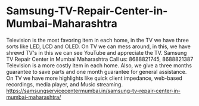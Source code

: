 # Samsung-TV-Repair-Center-in-Mumbai-Maharashtra
 Television is the most favoring item in each home, in the TV we have three sorts like LED, LCD and OLED. On TV we can mess around, in this, we have shrewd TV's in this we can see YouTube and appreciate the TV. Samsung TV Repair Center in Mumbai Maharashtra Call us: 8688821745, 8688821387 Television is a more costly item in each home. Also, we give a three months guarantee to save parts and one month guarantee for general assistance. On TV we have more highlights like quick client impedance, web-based recordings, media player, and Music streaming.  https://samsungservicecentermumbai.in/samsung-tv-repair-center-in-mumbai-maharashtra/
